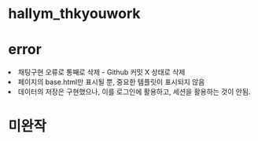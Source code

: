 # hallym_thkyouwork   
   
   
   
# error
<li> 채팅구현 오류로 통째로 삭제 - Github 커밋 X 상태로 삭제</li>
<li> 페이지의 base.html만 표시될 뿐, 중요한 템플릿이 표시되지 않음 </li>
<li> 데이터의 저장은 구현했으나, 이를 로그인에 활용하고, 세션을 활용하는 것이 안됨. </li>





# 미완작
